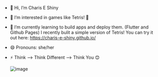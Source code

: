 - 👋 Hi, I’m Charis E Shiny
- 👀 I’m interested in games like Tetris! 🤣
- 🌱 I’m currently learning to build apps and deploy them. (Flutter and Github Pages)
  I recently bulit a simple version of Tetris! You can try it out here: https://charis-e-shiny.github.io/
- 😄 Pronouns: she/her
- ⚡ Think --> Think Different --> Think You 😊

  ![image](https://github.com/user-attachments/assets/10849673-a283-4413-b43e-0d54c136146e)


<!---
Charis-E-Shiny/Charis-E-Shiny is a ✨ special ✨ repository because its `README.md` (this file) appears on your GitHub profile.
You can click the Preview link to take a look at your changes.
--->
